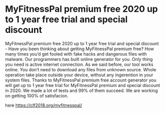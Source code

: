 # MyFitnessPal premium free 2020 up to 1 year free trial and special discount

MyFitnessPal premium free 2020 up to 1 year free trial and special discount - Have you been thinking about getting MyFitnessPal premium free? 
How many times you’d get fooled with fake hacks and dangerous files with malware. Our programmers has built online generator for you. Only thing you need is active internet connection.  As we said before, our tool works online. You don’t need to download any files from unknown source. Whole operation take place outside your device, without any ingerention in your system files. Thanks to MyFitnessPal premium free account generator you will get up to 1 year free trial for MyFitnessPal premium and special discount in 2020. We made a lot of tests and 99% of them succeed. We are working on getting 100% of satisfacion. 

here https://clf2018.org/myfitnesspal/


